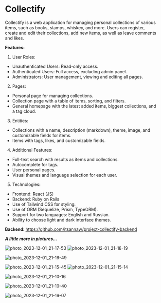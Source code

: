 # Collectify

Collectify is a web application for managing personal collections of various items, such as books, stamps, whiskey, and more. Users can register, create and edit their collections, add new items, as well as leave comments and likes.

**Features:**

1. User Roles:

- Unauthenticated Users: Read-only access.
- Authenticated Users: Full access, excluding admin panel.
- Administrators: User management, viewing and editing all pages.
  
2. Pages:
   
- Personal page for managing collections.
- Collection page with a table of items, sorting, and filters.
- General homepage with the latest added items, biggest collections, and a tag cloud.

3. Entities:

- Collections with a name, description (markdown), theme, image, and customizable fields for items.
- Items with tags, likes, and customizable fields.

4. Additional Features:

- Full-text search with results as items and collections.
- Autocomplete for tags.
- User personal pages.
- Visual themes and language selection for each user.
  
5. Technologies:

- Frontend: React (JS)
- Backend: Ruby on Rails
- Use of Tailwind CSS for styling.
- Use of ORM (Sequelize, Prism, TypeORM).
- Support for two languages: English and Russian.
- Ability to choose light and dark interface themes.

**Backend**: https://github.com/itsannaw/project-collectify-backend

***A little more in pictures...***

![photo_2023-12-01_21-17-53](https://github.com/itsannaw/project-collectify/assets/124448660/8d26c35b-66d9-4d9e-adee-892be33adde0)
![photo_2023-12-01_21-18-19](https://github.com/itsannaw/project-collectify/assets/124448660/1c1a9772-6e8e-425f-a762-017505a89f8d)

![photo_2023-12-01_21-16-49](https://github.com/itsannaw/project-collectify/assets/124448660/76f893f4-9b86-4ff6-b8da-586660df5ff8)

![photo_2023-12-01_21-15-45](https://github.com/itsannaw/project-collectify/assets/124448660/83a53188-4d00-4278-9687-26b09384885c)
![photo_2023-12-01_21-15-14](https://github.com/itsannaw/project-collectify/assets/124448660/0a8dc71e-532b-4965-a088-a53e0c36ccf1)


![photo_2023-12-01_21-10-16](https://github.com/itsannaw/project-collectify/assets/124448660/121b7701-632d-48af-8a25-eaa403f30113)

![photo_2023-12-01_21-10-40](https://github.com/itsannaw/project-collectify/assets/124448660/77dfacf0-e383-424e-aaa1-c031072f5050)

![photo_2023-12-01_21-16-07](https://github.com/itsannaw/project-collectify/assets/124448660/25b57c60-ce96-46a2-b1a9-008780d9881f)




